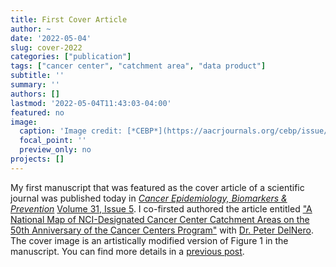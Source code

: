 ```yaml
---
title: First Cover Article
author: ~
date: '2022-05-04'
slug: cover-2022
categories: ["publication"]
tags: ["cancer center", "catchment area", "data product"]
subtitle: ''
summary: ''
authors: []
lastmod: '2022-05-04T11:43:03-04:00'
featured: no
image:
  caption: 'Image credit: [*CEBP*](https://aacrjournals.org/cebp/issue/31/5)'
  focal_point: ''
  preview_only: no
projects: []
---
```


My first manuscript that was featured as the cover article of a scientific journal was published today in [*Cancer Epidemiology, Biomarkers & Prevention*](https://cebp.aacrjournals.org/) [Volume 31, Issue 5](https://aacrjournals.org/cebp/issue/31/5). I co-firsted authored the article entitled ["A National Map of NCI-Designated Cancer Center Catchment Areas on the 50th Anniversary of the Cancer Centers Program"](https://doi.org/10.1158/1055-9965.EPI-21-1230) with [Dr. Peter DelNero](https://orcid.org/0000-0002-8149-9004). The cover image is an artistically modified version of Figure 1 in the manuscript. You can find more details in a [previous post](/post/cebp-2022).
